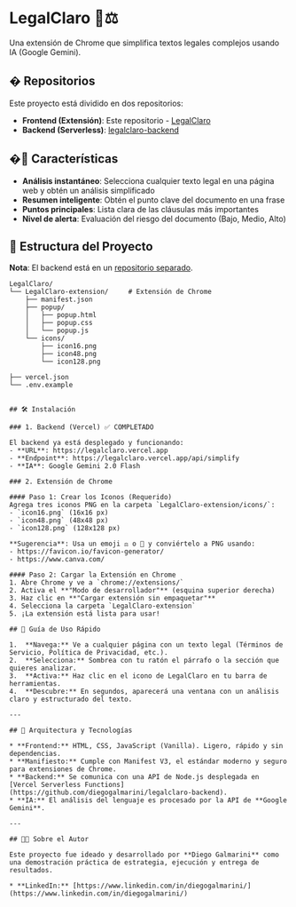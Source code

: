 # LegalClaro 📜⚖️

Una extensión de Chrome que simplifica textos legales complejos usando IA (Google Gemini).

## � Repositorios

Este proyecto está dividido en dos repositorios:

- **Frontend (Extensión)**: Este repositorio - [LegalClaro](https://github.com/diegogalmarini/LegalClaro)
- **Backend (Serverless)**: [legalclaro-backend](https://github.com/diegogalmarini/legalclaro-backend)

## �🚀 Características

- **Análisis instantáneo**: Selecciona cualquier texto legal en una página web y obtén un análisis simplificado
- **Resumen inteligente**: Obtén el punto clave del documento en una frase
- **Puntos principales**: Lista clara de las cláusulas más importantes
- **Nivel de alerta**: Evaluación del riesgo del documento (Bajo, Medio, Alto)

## 📁 Estructura del Proyecto

**Nota**: El backend está en un [repositorio separado](https://github.com/diegogalmarini/legalclaro-backend).

```
LegalClaro/
└── LegalClaro-extension/     # Extensión de Chrome
    ├── manifest.json
    ├── popup/
    │   ├── popup.html
    │   ├── popup.css
    │   └── popup.js
    └── icons/
        ├── icon16.png
        ├── icon48.png
        └── icon128.png
```
    ├── vercel.json
    └── .env.example
```

## 🛠️ Instalación

### 1. Backend (Vercel) ✅ COMPLETADO

El backend ya está desplegado y funcionando:
- **URL**: https://legalclaro.vercel.app
- **Endpoint**: https://legalclaro.vercel.app/api/simplify
- **IA**: Google Gemini 2.0 Flash

### 2. Extensión de Chrome

#### Paso 1: Crear los Iconos (Requerido)
Agrega tres iconos PNG en la carpeta `LegalClaro-extension/icons/`:
- `icon16.png` (16x16 px)
- `icon48.png` (48x48 px)
- `icon128.png` (128x128 px)

**Sugerencia**: Usa un emoji ⚖️ o 📜 y conviértelo a PNG usando:
- https://favicon.io/favicon-generator/
- https://www.canva.com/

#### Paso 2: Cargar la Extensión en Chrome
1. Abre Chrome y ve a `chrome://extensions/`
2. Activa el **"Modo de desarrollador"** (esquina superior derecha)
3. Haz clic en **"Cargar extensión sin empaquetar"**
4. Selecciona la carpeta `LegalClaro-extension`
5. ¡La extensión está lista para usar!

## 📖 Guía de Uso Rápido

1.  **Navega:** Ve a cualquier página con un texto legal (Términos de Servicio, Política de Privacidad, etc.).
2.  **Selecciona:** Sombrea con tu ratón el párrafo o la sección que quieres analizar.
3.  **Activa:** Haz clic en el icono de LegalClaro en tu barra de herramientas.
4.  **Descubre:** En segundos, aparecerá una ventana con un análisis claro y estructurado del texto.

---

## 🔧 Arquitectura y Tecnologías

* **Frontend:** HTML, CSS, JavaScript (Vanilla). Ligero, rápido y sin dependencias.
* **Manifiesto:** Cumple con Manifest V3, el estándar moderno y seguro para extensiones de Chrome.
* **Backend:** Se comunica con una API de Node.js desplegada en [Vercel Serverless Functions](https://github.com/diegogalmarini/legalclaro-backend).
* **IA:** El análisis del lenguaje es procesado por la API de **Google Gemini**.

---

## 👨‍💻 Sobre el Autor

Este proyecto fue ideado y desarrollado por **Diego Galmarini** como una demostración práctica de estrategia, ejecución y entrega de resultados.

* **LinkedIn:** [https://www.linkedin.com/in/diegogalmarini/](https://www.linkedin.com/in/diegogalmarini/)
